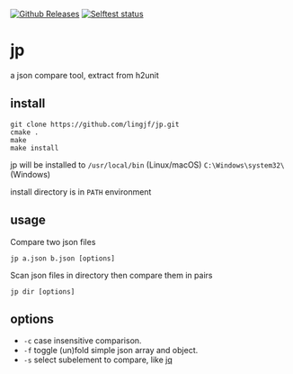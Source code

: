 <a id="top"></a>
[![Github Releases](https://img.shields.io/github/release/lingjf/jp.svg)](https://github.com/catchorg/jp/releases)
[![Selftest status](https://github.com/lingjf/jp/actions/workflows/ci.yml/badge.svg)](https://github.com/lingjf/jp/actions/workflows/ci.yml)

# jp
a json compare tool, extract from h2unit

## install

```Shell
git clone https://github.com/lingjf/jp.git
cmake .
make
make install
```

jp will be installed to `/usr/local/bin` (Linux/macOS) `C:\Windows\system32\` (Windows)

install directory is in `PATH` environment

## usage

Compare two json files
```Shell
jp a.json b.json [options]
```

Scan json files in directory then compare them in pairs
```Shell
jp dir [options]
```

## options

* `-c` case insensitive comparison.
* `-f` toggle (un)fold simple json array and object.
* `-s` select subelement to compare, like [jq](https://github.com/stedolan/jq)
